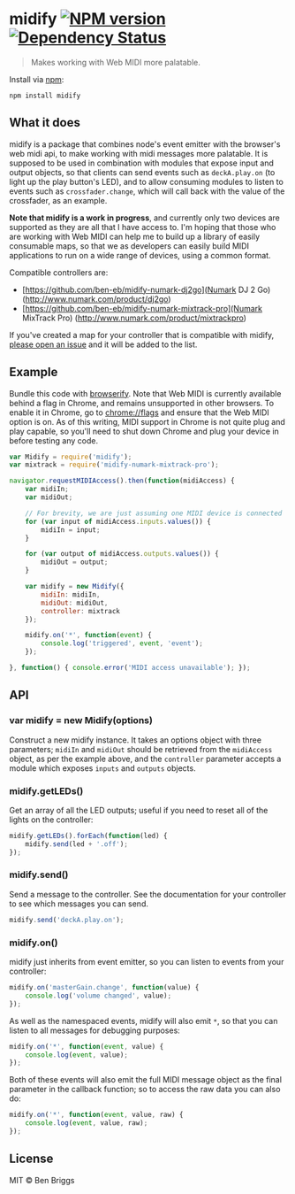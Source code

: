 # midify [![NPM version](https://badge.fury.io/js/midify.svg)](http://badge.fury.io/js/midify) [![Dependency Status](https://gemnasium.com/ben-eb/midify.svg)](https://gemnasium.com/ben-eb/midify)

> Makes working with Web MIDI more palatable.

Install via [npm](https://npmjs.org/package/midify):

```
npm install midify
```

## What it does

midify is a package that combines node's event emitter with the browser's web midi api, to make working with midi messages more palatable. It is supposed to be used in combination with modules that expose input and output objects, so that clients can send events such as `deckA.play.on` (to light up the play button's LED), and to allow consuming modules to listen to events such as `crossfader.change`, which will call back with the value of the crossfader, as an example.

**Note that midify is a work in progress**, and currently only two devices are supported as they are all that I have access to. I'm hoping that those who are working with Web MIDI can help me to build up a library of easily consumable maps, so that we as developers can easily build MIDI applications to run on a wide range of devices, using a common format.

Compatible controllers are:

* [https://github.com/ben-eb/midify-numark-dj2go](Numark DJ 2 Go) (http://www.numark.com/product/dj2go)
* [https://github.com/ben-eb/midify-numark-mixtrack-pro](Numark MixTrack Pro) (http://www.numark.com/product/mixtrackpro)

If you've created a map for your controller that is compatible with midify, [please open an issue](https://github.com/ben-eb/midify/issues) and it will be added to the list.

## Example

Bundle this code with [browserify](https://github.com/substack/node-browserify). Note that Web MIDI is currently available behind a flag in Chrome, and remains unsupported in other browsers. To enable it in Chrome, go to [chrome://flags](chrome://flags) and ensure that the Web MIDI option is on. As of this writing, MIDI support in Chrome is not quite plug and play capable, so you'll need to shut down Chrome and plug your device in before testing any code.

```js
var Midify = require('midify');
var mixtrack = require('midify-numark-mixtrack-pro');

navigator.requestMIDIAccess().then(function(midiAccess) {
    var midiIn;
    var midiOut;

    // For brevity, we are just assuming one MIDI device is connected
    for (var input of midiAccess.inputs.values()) {
        midiIn = input;
    }

    for (var output of midiAccess.outputs.values()) {
        midiOut = output;
    }

    var midify = new Midify({
        midiIn: midiIn,
        midiOut: midiOut,
        controller: mixtrack
    });

    midify.on('*', function(event) {
        console.log('triggered', event, 'event');
    });

}, function() { console.error('MIDI access unavailable'); });
```

## API

### var midify = new Midify(options)

Construct a new midify instance. It takes an options object with three parameters; `midiIn` and `midiOut` should be retrieved from the `midiAccess` object, as per the example above, and the `controller` parameter accepts a module which exposes `inputs` and `outputs` objects.

### midify.getLEDs()

Get an array of all the LED outputs; useful if you need to reset all of the lights on the controller:

```js
midify.getLEDs().forEach(function(led) {
    midify.send(led + '.off');
});
```

### midify.send()

Send a message to the controller. See the documentation for your controller to see which messages you can send.

```js
midify.send('deckA.play.on');
```

### midify.on()

midify just inherits from event emitter, so you can listen to events from your controller:

```js
midify.on('masterGain.change', function(value) {
    console.log('volume changed', value);
});
```

As well as the namespaced events, midify will also emit `*`, so that you can listen to all messages for debugging purposes:

```js
midify.on('*', function(event, value) {
    console.log(event, value);
});
```

Both of these events will also emit the full MIDI message object as the final parameter in the callback function; so to access the raw data you can also do:

```js
midify.on('*', function(event, value, raw) {
    console.log(event, value, raw);
});
```

## License

MIT © Ben Briggs

